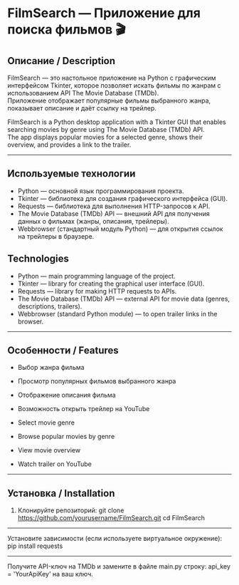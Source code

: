 # FilmSearch — Приложение для поиска фильмов 🎬

## Описание / Description

FilmSearch — это настольное приложение на Python с графическим интерфейсом Tkinter, которое позволяет искать фильмы по жанрам с использованием API The Movie Database (TMDb).  
Приложение отображает популярные фильмы выбранного жанра, показывает описание и даёт ссылку на трейлер.

FilmSearch is a Python desktop application with a Tkinter GUI that enables searching movies by genre using The Movie Database (TMDb) API.  
The app displays popular movies for a selected genre, shows their overview, and provides a link to the trailer.

---
## Используемые технологии

- Python — основной язык программирования проекта.  
- Tkinter — библиотека для создания графического интерфейса (GUI).  
- Requests — библиотека для выполнения HTTP-запросов к API.  
- The Movie Database (TMDb) API — внешний API для получения данных о фильмах (жанры, описания, трейлеры).  
- Webbrowser (стандартный модуль Python) — для открытия ссылок на трейлеры в браузере.
## Technologies
- Python — main programming language of the project.  
- Tkinter — library for creating the graphical user interface (GUI).  
- Requests — library for making HTTP requests to APIs.  
- The Movie Database (TMDb) API — external API for movie data (genres, descriptions, trailers).  
- Webbrowser (standard Python module) — to open trailer links in the browser.

---

## Особенности / Features

- Выбор жанра фильма  
- Просмотр популярных фильмов выбранного жанра  
- Отображение описания фильма  
- Возможность открыть трейлер на YouTube

- Select movie genre  
- Browse popular movies by genre  
- View movie overview  
- Watch trailer on YouTube

---

## Установка / Installation

1. Клонируйте репозиторий:
   git clone https://github.com/yourusername/FilmSearch.git
   cd FilmSearch
---
Установите зависимости (если используете виртуальное окружение):
pip install requests

---
Получите API-ключ на TMDb и замените в файле main.py строку:
api_key = 'YourApiKey'
на ваш ключ.

